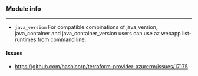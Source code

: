 
### Module info
---

* `java_version` For compatible combinations of java_version, java_container and java_container_version users can use az webapp list-runtimes from command line.

#### Issues

* https://github.com/hashicorp/terraform-provider-azurerm/issues/17175
